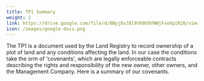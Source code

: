 ```yaml
---
title: TP1 Summary
weight: 2
link: https://drive.google.com/file/d/0ByjDvJ8l9tK9VXVNWjFxeXpiR28/view?usp=sharing
icon: /images/google-docs.png
---
```


The TP1 is a document used by the Land Registry to record ownership of a plot of land and any conditions affecting the land. In our case the conditions take the orm of &#39;covenants&#39;, which are legally enforceable contracts describing the rights and responsibility of the new owner, other owners, and the Management Company. Here is a summary of our covenants.